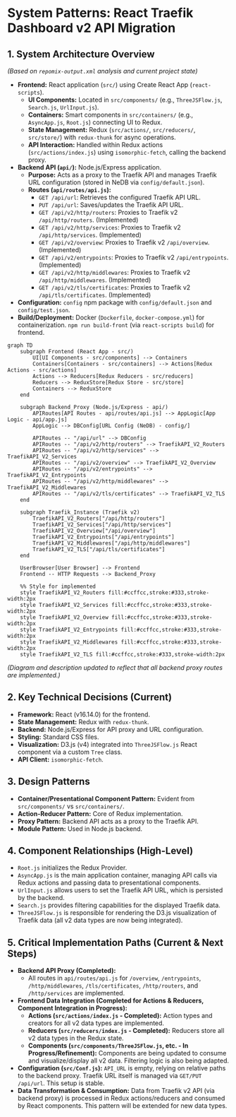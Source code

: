 # System Patterns: React Traefik Dashboard v2 API Migration

## 1. System Architecture Overview

*(Based on `repomix-output.xml` analysis and current project state)*

- **Frontend:** React application (`src/`) using Create React App (`react-scripts`).
    - **UI Components:** Located in `src/components/` (e.g., `ThreeJSFlow.js`, `Search.js`, `UrlInput.js`).
    - **Containers:** Smart components in `src/containers/` (e.g., `AsyncApp.js`, `Root.js`) connecting UI to Redux.
    - **State Management:** Redux (`src/actions/`, `src/reducers/`, `src/store/`) with `redux-thunk` for async operations.
    - **API Interaction:** Handled within Redux actions (`src/actions/index.js`) using `isomorphic-fetch`, calling the backend proxy.
- **Backend API (`api/`):** Node.js/Express application.
    - **Purpose:** Acts as a proxy to the Traefik API and manages Traefik URL configuration (stored in NeDB via `config/default.json`).
    - **Routes (`api/routes/api.js`):**
        - `GET /api/url`: Retrieves the configured Traefik API URL.
        - `PUT /api/url`: Saves/updates the Traefik API URL.
        - `GET /api/v2/http/routers`: Proxies to Traefik v2 `/api/http/routers`. (Implemented)
        - `GET /api/v2/http/services`: Proxies to Traefik v2 `/api/http/services`. (Implemented)
        - `GET /api/v2/overview`: Proxies to Traefik v2 `/api/overview`. (Implemented)
        - `GET /api/v2/entrypoints`: Proxies to Traefik v2 `/api/entrypoints`. (Implemented)
        - `GET /api/v2/http/middlewares`: Proxies to Traefik v2 `/api/http/middlewares`. (Implemented)
        - `GET /api/v2/tls/certificates`: Proxies to Traefik v2 `/api/tls/certificates`. (Implemented)
- **Configuration:** `config` npm package with `config/default.json` and `config/test.json`.
- **Build/Deployment:** Docker (`Dockerfile`, `docker-compose.yml`) for containerization. `npm run build-front` (via `react-scripts build`) for frontend.

```mermaid
graph TD
    subgraph Frontend (React App - src/)
        UI[UI Components - src/components] --> Containers
        Containers[Containers - src/containers] --> Actions[Redux Actions - src/actions]
        Actions --> Reducers[Redux Reducers - src/reducers]
        Reducers --> ReduxStore[Redux Store - src/store]
        Containers --> ReduxStore
    end

    subgraph Backend_Proxy (Node.js/Express - api/)
        APIRoutes[API Routes - api/routes/api.js] --> AppLogic[App Logic - api/app.js]
        AppLogic --> DBConfig[URL Config (NeDB) - config/]
        
        APIRoutes -- "/api/url" --> DBConfig
        APIRoutes -- "/api/v2/http/routers" --> TraefikAPI_V2_Routers
        APIRoutes -- "/api/v2/http/services" --> TraefikAPI_V2_Services
        APIRoutes -- "/api/v2/overview" --> TraefikAPI_V2_Overview
        APIRoutes -- "/api/v2/entrypoints" --> TraefikAPI_V2_Entrypoints
        APIRoutes -- "/api/v2/http/middlewares" --> TraefikAPI_V2_Middlewares
        APIRoutes -- "/api/v2/tls/certificates" --> TraefikAPI_V2_TLS
    end

    subgraph Traefik_Instance (Traefik v2)
        TraefikAPI_V2_Routers["/api/http/routers"]
        TraefikAPI_V2_Services["/api/http/services"]
        TraefikAPI_V2_Overview["/api/overview"]
        TraefikAPI_V2_Entrypoints["/api/entrypoints"]
        TraefikAPI_V2_Middlewares["/api/http/middlewares"]
        TraefikAPI_V2_TLS["/api/tls/certificates"]
    end

    UserBrowser[User Browser] --> Frontend
    Frontend -- HTTP Requests --> Backend_Proxy
    
    %% Style for implemented
    style TraefikAPI_V2_Routers fill:#ccffcc,stroke:#333,stroke-width:2px
    style TraefikAPI_V2_Services fill:#ccffcc,stroke:#333,stroke-width:2px
    style TraefikAPI_V2_Overview fill:#ccffcc,stroke:#333,stroke-width:2px
    style TraefikAPI_V2_Entrypoints fill:#ccffcc,stroke:#333,stroke-width:2px
    style TraefikAPI_V2_Middlewares fill:#ccffcc,stroke:#333,stroke-width:2px
    style TraefikAPI_V2_TLS fill:#ccffcc,stroke:#333,stroke-width:2px
```

*(Diagram and description updated to reflect that all backend proxy routes are implemented.)*

## 2. Key Technical Decisions (Current)

- **Framework:** React (v16.14.0) for the frontend.
- **State Management:** Redux with `redux-thunk`.
- **Backend:** Node.js/Express for API proxy and URL configuration.
- **Styling:** Standard CSS files.
- **Visualization:** D3.js (v4) integrated into `ThreeJSFlow.js` React component via a custom `Tree` class.
- **API Client:** `isomorphic-fetch`.

## 3. Design Patterns

- **Container/Presentational Component Pattern:** Evident from `src/components/` vs `src/containers/`.
- **Action-Reducer Pattern:** Core of Redux implementation.
- **Proxy Pattern:** Backend API acts as a proxy to the Traefik API.
- **Module Pattern:** Used in Node.js backend.

## 4. Component Relationships (High-Level)

- `Root.js` initializes the Redux Provider.
- `AsyncApp.js` is the main application container, managing API calls via Redux actions and passing data to presentational components.
- `UrlInput.js` allows users to set the Traefik API URL, which is persisted by the backend.
- `Search.js` provides filtering capabilities for the displayed Traefik data.
- `ThreeJSFlow.js` is responsible for rendering the D3.js visualization of Traefik data (all v2 data types are now being integrated).

## 5. Critical Implementation Paths (Current & Next Steps)

- **Backend API Proxy (Completed):**
    - All routes in `api/routes/api.js` for `/overview`, `/entrypoints`, `/http/middlewares`, `/tls/certificates`, `/http/routers`, and `/http/services` are implemented.
- **Frontend Data Integration (Completed for Actions & Reducers, Component Integration in Progress):**
    - **Actions (`src/actions/index.js` - Completed):** Action types and creators for all v2 data types are implemented.
    - **Reducers (`src/reducers/index.js` - Completed):** Reducers store all v2 data types in the Redux state.
    - **Components (`src/components/ThreeJSFlow.js`, etc. - In Progress/Refinement):** Components are being updated to consume and visualize/display all v2 data. Filtering logic is also being adapted.
- **Configuration (`src/Conf.js`):** `API_URL` is empty, relying on relative paths to the backend proxy. Traefik URL itself is managed via `GET/PUT /api/url`. This setup is stable.
- **Data Transformation & Consumption:** Data from Traefik v2 API (via backend proxy) is processed in Redux actions/reducers and consumed by React components. This pattern will be extended for new data types.
